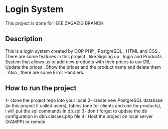 # Login System
This project is done for IEEE ZAGAZIG BRANCH

## Description
This is a login system created by OOP PHP , PostgreSQL , HTML and CSS .
There are some features in this project , like Signing up , login and Products System that allows us to add new products with their prices to our DB,
Update the prices , Show the prices and the product name and delete them .
Also , there are some Error Handlers.

## How to run the project
1- clone the project repo into your local
2- create new PostgreSQL database (in this project it called users), tables (one for clients and one for products), i will put the sql commands in db.sql
3- don't forget to update the db configuration in dbh.classes.php file
4- Host the project on local server (XAMPP) or remote
